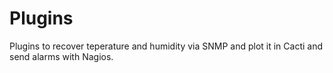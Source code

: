 Plugins
===============
 Plugins to recover teperature and humidity via SNMP and plot it in Cacti and send alarms with Nagios.
